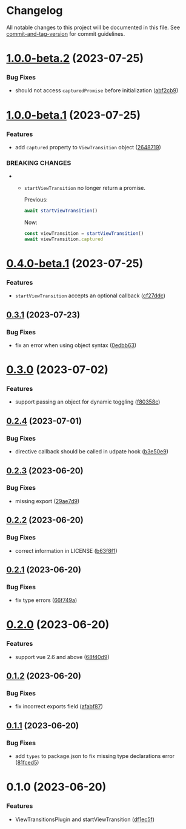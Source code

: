 # Changelog

All notable changes to this project will be documented in this file. See [commit-and-tag-version](https://github.com/absolute-version/commit-and-tag-version) for commit guidelines.

# [1.0.0-beta.2](https://github.com/Clarkkkk/vue-view-transitions/compare/v1.0.0-beta.1...v1.0.0-beta.2) (2023-07-25)


### Bug Fixes

* should not access `capturedPromise` before initialization ([abf2cb9](https://github.com/Clarkkkk/vue-view-transitions/commit/abf2cb971dc5ed6b00b7542058ad02a566ba38e3))



# [1.0.0-beta.1](https://github.com/Clarkkkk/vue-view-transitions/compare/v0.4.0-beta.1...v1.0.0-beta.1) (2023-07-25)


### Features

* add `captured` property to `ViewTransition` object ([2648719](https://github.com/Clarkkkk/vue-view-transitions/commit/2648719b11c12abcff277567f13bc2c8940c7eb8))


### BREAKING CHANGES

* - `startViewTransition` no longer return a promise.
    
    Previous:
    ```js
    await startViewTransition()
    ```
    Now:
    ```js
    const viewTransition = startViewTransition()
    await viewTransition.captured
    ```



# [0.4.0-beta.1](https://github.com/Clarkkkk/vue-view-transitions/compare/v0.3.1...v0.4.0-beta.1) (2023-07-25)


### Features

* `startViewTransition` accepts an optional callback ([cf27ddc](https://github.com/Clarkkkk/vue-view-transitions/commit/cf27ddcb277ec5e584ab7e0a6ea5f86fe7a1f99a))



## [0.3.1](https://github.com/Clarkkkk/vue-view-transitions/compare/v0.3.0...v0.3.1) (2023-07-23)


### Bug Fixes

* fix an error when using object syntax ([0edbb63](https://github.com/Clarkkkk/vue-view-transitions/commit/0edbb63338a3c957705f7acc201978abf02d8103))



# [0.3.0](https://github.com/Clarkkkk/vue-view-transitions/compare/v0.2.4...v0.3.0) (2023-07-02)


### Features

* support passing an object for dynamic toggling ([f80358c](https://github.com/Clarkkkk/vue-view-transitions/commit/f80358cee4d406645e1951c4dda463265d73a8d6))



## [0.2.4](https://github.com/Clarkkkk/vue-view-transitions/compare/v0.2.3...v0.2.4) (2023-07-01)


### Bug Fixes

* directive callback should be called in udpate hook ([b3e50e9](https://github.com/Clarkkkk/vue-view-transitions/commit/b3e50e95b36cc417a2aea78f6dab8c90a6b2f35f))



## [0.2.3](https://github.com/Clarkkkk/vue-view-transitions/compare/v0.2.2...v0.2.3) (2023-06-20)


### Bug Fixes

* missing export ([29ae7d9](https://github.com/Clarkkkk/vue-view-transitions/commit/29ae7d9a21b46d4a13d165d6b70bd6bdd377937d))



## [0.2.2](https://github.com/Clarkkkk/vue-view-transitions/compare/v0.2.1...v0.2.2) (2023-06-20)


### Bug Fixes

* correct information in LICENSE ([b63f8f1](https://github.com/Clarkkkk/vue-view-transitions/commit/b63f8f1e94e3793e326d0765f61c34519e6f5975))



## [0.2.1](https://github.com/Clarkkkk/vue-view-transitions/compare/v0.2.0...v0.2.1) (2023-06-20)


### Bug Fixes

* fix type errors ([66f749a](https://github.com/Clarkkkk/vue-view-transitions/commit/66f749a5c292e81eb8c4264c7c63c3d4f3e74f28))



# [0.2.0](https://github.com/Clarkkkk/vue-view-transitions/compare/v0.1.2...v0.2.0) (2023-06-20)


### Features

* support vue 2.6 and above ([68f40d9](https://github.com/Clarkkkk/vue-view-transitions/commit/68f40d90e1b70520df1e71ac8b2dd22e7257b122))



## [0.1.2](https://github.com/Clarkkkk/vue-view-transitions/compare/v0.1.1...v0.1.2) (2023-06-20)


### Bug Fixes

* fix incorrect exports field ([afabf87](https://github.com/Clarkkkk/vue-view-transitions/commit/afabf87d9ab97586b4b6c0f03f69363411c9f025))



## [0.1.1](https://github.com/Clarkkkk/vue-view-transitions/compare/v0.1.0...v0.1.1) (2023-06-20)


### Bug Fixes

* add `types` to package.json to fix missing type declarations error ([81fced5](https://github.com/Clarkkkk/vue-view-transitions/commit/81fced5740f544c3a89ca78d60f8a9ffcf1a8fc7))



# 0.1.0 (2023-06-20)


### Features

* ViewTransitionsPlugin and startViewTransition ([df1ec5f](https://github.com/Clarkkkk/vue-view-transitions/commit/df1ec5f9e515897dd9ddb37d663d7e591fda2348))
